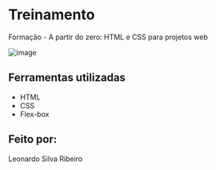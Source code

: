 
# Treinamento
Formação - A partir do zero: HTML e CSS para projetos web

![image](https://github.com/le0nard0sr/alura-portfolio/blob/main/assets/alura-portfolio.PNG?raw=true)

## Ferramentas utilizadas
* HTML
* CSS
* Flex-box

## Feito por:
Leonardo Silva Ribeiro
